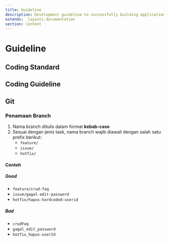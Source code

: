 ```yaml
---
title: Guideline
description: Development guideline to successfully building application
extends: _layouts.documentation
section: content
---
```


# Guideline

## Coding Standard

## Coding Guideline

## Git

### Penamaan Branch

1. Nama branch ditulis dalam format **kebab-case**
2. Sesuai dengan jenis task, nama branch wajib diawali dengan salah satu prefix berikut:
   - `feature/`
   - `issue/`
   - `hotfix/`

#### Contoh

##### Good

- `feature/crud-faq`
- `issue/gagal-edit-password`
- `hotfix/hapus-hardcoded-userid`

##### Bad

- `crudFaq`
- `gagal_edit_password`
- `hotfix_hapus-userId`